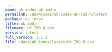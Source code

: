 ```yaml
---
name: uk-index-uk-imd-n
permalink: /downloads/uk-index-uk-imd-n/latest
package: uk_index
title: uk_imd_n
filename: UK_IMD_N.csv
version: latest
full_version: 2.1.1
file: /data/uk_index/latest/UK_IMD_N.csv
---
```

